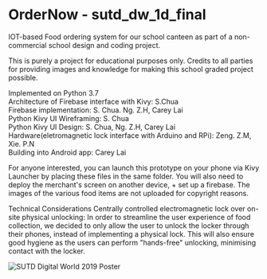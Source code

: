 # OrderNow - sutd_dw_1d_final
IOT-based Food ordering system for our school canteen as part of a non-commercial school design and coding project. 

This is purely a project for educational purposes only. Credits to all parties for providing images and knowledge for making this school graded project possible. 

Implemented on Python 3.7 </br> 
Architecture of Firebase interface with Kivy: S.Chua </br> 
Firebase implementation: S. Chua. Ng. Z.H, Carey Lai </br> 
Python Kivy UI Wireframing: S. Chua </br> 
Python Kivy UI Design: S. Chua, Ng. Z.H, Carey Lai </br> 
Hardware(eletromagnetic lock interface with Arduino and RPi): Zeng. Z.M, Xie. P.N </br> 
Building into Android app: Carey Lai

For anyone interested, you can launch this prototype on your phone via Kivy Launcher by placing these files in the same folder. You will also need to deploy the merchant's screen on another device, + set up a firebase. The images of the various food items are not uploaded for copyright reasons. 

Technical Considerations
Centrally controlled electromagnetic lock over on-site physical unlocking: In order to streamline the user experience of food collection, we decided to only allow the user to unlock the locker through their phones, instead of implementing a physical lock. This will also ensure good hygiene as the users can perform "hands-free" unlocking, minimising contact with the locker. 

![SUTD Digital World 2019 Poster](https://github.com/careylzh/sutd_dw_1d_final/blob/master/f03_ordernow_poster.png)
